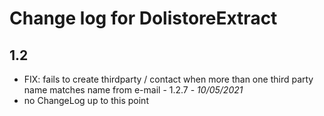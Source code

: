 # Change log for DolistoreExtract

## 1.2
- FIX: fails to create thirdparty / contact when more than one third party name matches 
  name from e-mail - 1.2.7 - *10/05/2021*
- no ChangeLog up to this point
